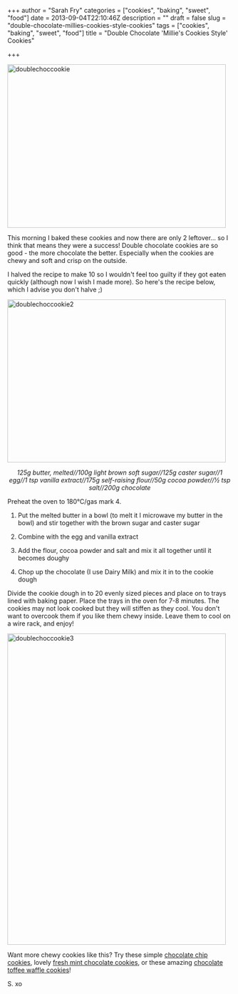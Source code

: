 +++
author = "Sarah Fry"
categories = ["cookies", "baking", "sweet", "food"]
date = 2013-09-04T22:10:46Z
description = ""
draft = false
slug = "double-chocolate-millies-cookies-style-cookies"
tags = ["cookies", "baking", "sweet", "food"]
title = "Double Chocolate 'Millie's Cookies Style' Cookies"

+++


<a href="http://sweetaspi.co.uk/content/images/2013/09/doublechoccookie.jpg"><img class="alignnone size-full wp-image-1959" alt="doublechoccookie" src="http://sweetaspi.co.uk/content/images/2013/09/doublechoccookie.jpg" width="490" height="367" /></a>

This morning I baked these cookies and now there are only 2 leftover... so I think that means they were a success! Double chocolate cookies are so good - the more chocolate the better. Especially when the cookies are chewy and soft and crisp on the outside.

I halved the recipe to make 10 so I wouldn't feel too guilty if they got eaten quickly (although now I wish I made more). So here's the recipe below, which I advise you don't halve ;)

<a href="http://sweetaspi.co.uk/content/images/2013/09/doublechoccookie2.jpg"><img class="alignnone size-full wp-image-1960" alt="doublechoccookie2" src="http://sweetaspi.co.uk/content/images/2013/09/doublechoccookie2.jpg" width="490" height="366" /></a>
<p style="text-align: center;"><em>125g butter, melted//100g light brown soft sugar//125g caster sugar//1 egg//1 tsp vanilla extract//175g self-raising flour//50g cocoa powder//½ tsp salt//200g chocolate</em></p>
Preheat the oven to 180°C/gas mark 4.

1. Put the melted butter in a bowl (to melt it I microwave my butter in the bowl) and stir together with the brown sugar and caster sugar

2. Combine with the egg and vanilla extract

3. Add the flour, cocoa powder and salt and mix it all together until it becomes doughy

4. Chop up the chocolate (I use Dairy Milk) and mix it in to the cookie dough

Divide the cookie dough in to 20 evenly sized pieces and place on to trays lined with baking paper. Place the trays in the oven for 7-8 minutes. The cookies may not look cooked but they will stiffen as they cool. You don't want to overcook them if you like them chewy inside. Leave them to cool on a wire rack, and enjoy!

<a href="http://sweetaspi.co.uk/content/images/2013/09/doublechoccookie3.jpg"><img class="alignnone size-full wp-image-1958" alt="doublechoccookie3" src="http://sweetaspi.co.uk/content/images/2013/09/doublechoccookie3.jpg" width="490" height="699" /></a>

Want more chewy cookies like this? Try these simple <a href="http://sweetaspi.co.uk/2012/05/31/chewy-millies-cookie-style-cookies/" target="_blank">chocolate chip cookies</a>, lovely <a href="http://sweetaspi.co.uk/2013/06/01/fresh-mint-chocolate-cookies/" target="_blank">fresh mint chocolate cookies</a>, or these amazing <a href="http://sweetaspi.co.uk/2013/03/29/chewy-chocolate-toffee-waffle-cookies/" target="_blank">chocolate toffee waffle cookies</a>!

S. xo

